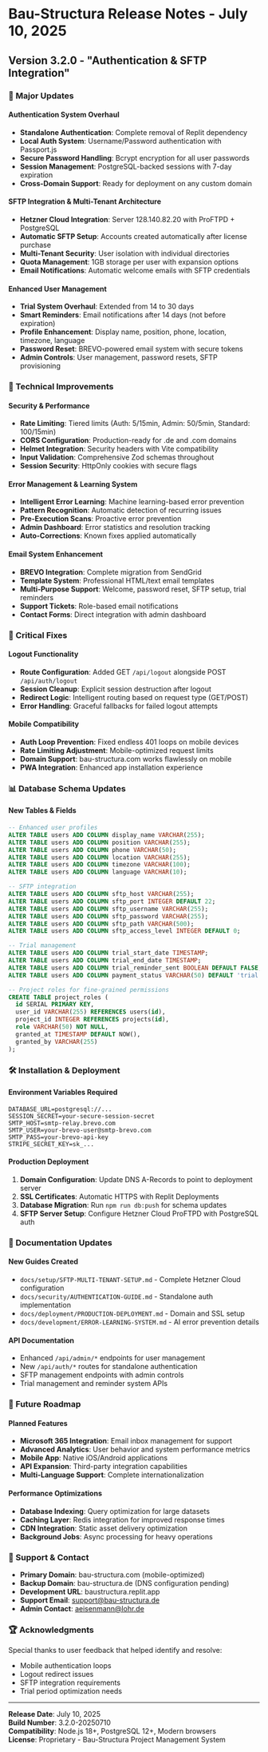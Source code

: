 # Bau-Structura Release Notes - July 10, 2025

## Version 3.2.0 - "Authentication & SFTP Integration"

### 🚀 Major Updates

#### Authentication System Overhaul
- **Standalone Authentication**: Complete removal of Replit dependency
- **Local Auth System**: Username/Password authentication with Passport.js
- **Secure Password Handling**: Bcrypt encryption for all user passwords
- **Session Management**: PostgreSQL-backed sessions with 7-day expiration
- **Cross-Domain Support**: Ready for deployment on any custom domain

#### SFTP Integration & Multi-Tenant Architecture
- **Hetzner Cloud Integration**: Server 128.140.82.20 with ProFTPD + PostgreSQL
- **Automatic SFTP Setup**: Accounts created automatically after license purchase
- **Multi-Tenant Security**: User isolation with individual directories
- **Quota Management**: 1GB storage per user with expansion options
- **Email Notifications**: Automatic welcome emails with SFTP credentials

#### Enhanced User Management
- **Trial System Overhaul**: Extended from 14 to 30 days
- **Smart Reminders**: Email notifications after 14 days (not before expiration)
- **Profile Enhancement**: Display name, position, phone, location, timezone, language
- **Password Reset**: BREVO-powered email system with secure tokens
- **Admin Controls**: User management, password resets, SFTP provisioning

### 🔧 Technical Improvements

#### Security & Performance
- **Rate Limiting**: Tiered limits (Auth: 5/15min, Admin: 50/5min, Standard: 100/15min)
- **CORS Configuration**: Production-ready for .de and .com domains
- **Helmet Integration**: Security headers with Vite compatibility
- **Input Validation**: Comprehensive Zod schemas throughout
- **Session Security**: HttpOnly cookies with secure flags

#### Error Management & Learning System
- **Intelligent Error Learning**: Machine learning-based error prevention
- **Pattern Recognition**: Automatic detection of recurring issues
- **Pre-Execution Scans**: Proactive error prevention
- **Admin Dashboard**: Error statistics and resolution tracking
- **Auto-Corrections**: Known fixes applied automatically

#### Email System Enhancement
- **BREVO Integration**: Complete migration from SendGrid
- **Template System**: Professional HTML/text email templates
- **Multi-Purpose Support**: Welcome, password reset, SFTP setup, trial reminders
- **Support Tickets**: Role-based email notifications
- **Contact Forms**: Direct integration with admin dashboard

### 🐛 Critical Fixes

#### Logout Functionality
- **Route Configuration**: Added GET `/api/logout` alongside POST `/api/auth/logout`
- **Session Cleanup**: Explicit session destruction after logout
- **Redirect Logic**: Intelligent routing based on request type (GET/POST)
- **Error Handling**: Graceful fallbacks for failed logout attempts

#### Mobile Compatibility
- **Auth Loop Prevention**: Fixed endless 401 loops on mobile devices
- **Rate Limiting Adjustment**: Mobile-optimized request limits
- **Domain Support**: bau-structura.com works flawlessly on mobile
- **PWA Integration**: Enhanced app installation experience

### 📊 Database Schema Updates

#### New Tables & Fields
```sql
-- Enhanced user profiles
ALTER TABLE users ADD COLUMN display_name VARCHAR(255);
ALTER TABLE users ADD COLUMN position VARCHAR(255);
ALTER TABLE users ADD COLUMN phone VARCHAR(50);
ALTER TABLE users ADD COLUMN location VARCHAR(255);
ALTER TABLE users ADD COLUMN timezone VARCHAR(100);
ALTER TABLE users ADD COLUMN language VARCHAR(10);

-- SFTP integration
ALTER TABLE users ADD COLUMN sftp_host VARCHAR(255);
ALTER TABLE users ADD COLUMN sftp_port INTEGER DEFAULT 22;
ALTER TABLE users ADD COLUMN sftp_username VARCHAR(255);
ALTER TABLE users ADD COLUMN sftp_password VARCHAR(255);
ALTER TABLE users ADD COLUMN sftp_path VARCHAR(500);
ALTER TABLE users ADD COLUMN sftp_access_level INTEGER DEFAULT 0;

-- Trial management
ALTER TABLE users ADD COLUMN trial_start_date TIMESTAMP;
ALTER TABLE users ADD COLUMN trial_end_date TIMESTAMP;
ALTER TABLE users ADD COLUMN trial_reminder_sent BOOLEAN DEFAULT FALSE;
ALTER TABLE users ADD COLUMN payment_status VARCHAR(50) DEFAULT 'trial';

-- Project roles for fine-grained permissions
CREATE TABLE project_roles (
  id SERIAL PRIMARY KEY,
  user_id VARCHAR(255) REFERENCES users(id),
  project_id INTEGER REFERENCES projects(id),
  role VARCHAR(50) NOT NULL,
  granted_at TIMESTAMP DEFAULT NOW(),
  granted_by VARCHAR(255)
);
```

### 🛠 Installation & Deployment

#### Environment Variables Required
```env
DATABASE_URL=postgresql://...
SESSION_SECRET=your-secure-session-secret
SMTP_HOST=smtp-relay.brevo.com
SMTP_USER=your-brevo-user@smtp-brevo.com
SMTP_PASS=your-brevo-api-key
STRIPE_SECRET_KEY=sk_...
```

#### Production Deployment
1. **Domain Configuration**: Update DNS A-Records to point to deployment server
2. **SSL Certificates**: Automatic HTTPS with Replit Deployments
3. **Database Migration**: Run `npm run db:push` for schema updates
4. **SFTP Server Setup**: Configure Hetzner Cloud ProFTPD with PostgreSQL auth

### 📝 Documentation Updates

#### New Guides Created
- `docs/setup/SFTP-MULTI-TENANT-SETUP.md` - Complete Hetzner Cloud configuration
- `docs/security/AUTHENTICATION-GUIDE.md` - Standalone auth implementation
- `docs/deployment/PRODUCTION-DEPLOYMENT.md` - Domain and SSL setup
- `docs/development/ERROR-LEARNING-SYSTEM.md` - AI error prevention details

#### API Documentation
- Enhanced `/api/admin/*` endpoints for user management
- New `/api/auth/*` routes for standalone authentication
- SFTP management endpoints with admin controls
- Trial management and reminder system APIs

### 🔮 Future Roadmap

#### Planned Features
- **Microsoft 365 Integration**: Email inbox management for support
- **Advanced Analytics**: User behavior and system performance metrics
- **Mobile App**: Native iOS/Android applications
- **API Expansion**: Third-party integration capabilities
- **Multi-Language Support**: Complete internationalization

#### Performance Optimizations
- **Database Indexing**: Query optimization for large datasets
- **Caching Layer**: Redis integration for improved response times
- **CDN Integration**: Static asset delivery optimization
- **Background Jobs**: Async processing for heavy operations

### 💬 Support & Contact

- **Primary Domain**: bau-structura.com (mobile-optimized)
- **Backup Domain**: bau-structura.de (DNS configuration pending)
- **Development URL**: baustructura.replit.app
- **Support Email**: support@bau-structura.de
- **Admin Contact**: aeisenmann@lohr.de

### 🏆 Acknowledgments

Special thanks to user feedback that helped identify and resolve:
- Mobile authentication loops
- Logout redirect issues  
- SFTP integration requirements
- Trial period optimization needs

---

**Release Date**: July 10, 2025  
**Build Number**: 3.2.0-20250710  
**Compatibility**: Node.js 18+, PostgreSQL 12+, Modern browsers  
**License**: Proprietary - Bau-Structura Project Management System